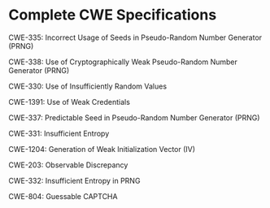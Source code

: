 

# Complete CWE Specifications

CWE-335: Incorrect Usage of Seeds in Pseudo-Random Number Generator (PRNG)

CWE-338: Use of Cryptographically Weak Pseudo-Random Number Generator (PRNG)

CWE-330: Use of Insufficiently Random Values

CWE-1391: Use of Weak Credentials

CWE-337: Predictable Seed in Pseudo-Random Number Generator (PRNG)

CWE-331: Insufficient Entropy

CWE-1204: Generation of Weak Initialization Vector (IV)

CWE-203: Observable Discrepancy

CWE-332: Insufficient Entropy in PRNG

CWE-804: Guessable CAPTCHA